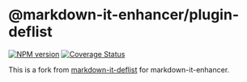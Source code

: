 # @markdown-it-enhancer/plugin-deflist

[![NPM version](https://img.shields.io/npm/v/@markdown-it-enhancer/plugin-deflist.svg?style=flat)](https://www.npmjs.org/package/@markdown-it-enhancer/plugin-deflist)
[![Coverage Status](https://codecov.io/gh/Dedicatus546/markdown-it-enhancer/branch/main/graph/badge.svg?component=plugin-deflist)](https://app.codecov.io/github/Dedicatus546/markdown-it-enhancer/tree/main?components%5B0%5D=plugin-deflist)

This is a fork from [markdown-it-deflist](https://github.com/markdown-it/markdown-it-deflist) for markdown-it-enhancer.
